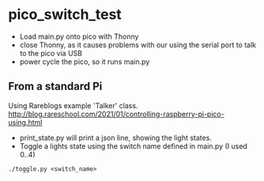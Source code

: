 # pico_switch_test

* Load main.py onto pico with Thonny
* close Thonny, as it causes problems with our using the serial port to talk to the pico via USB
* power cycle the pico, so it runs main.py
## From a standard Pi
Using Rareblogs example 'Talker' class. http://blog.rareschool.com/2021/01/controlling-raspberry-pi-pico-using.html
* print_state.py
  will print a json line, showing the light states.
* Toggle a lights state using the switch name defined in main.py (I used 0..4)
```
./toggle.py <switch_name>
```
 
